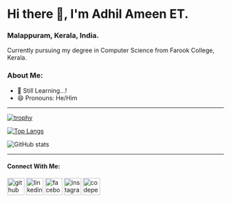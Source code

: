 # Hi there 👋, I'm Adhil Ameen ET.
### Malappuram, Kerala, India.
Currently pursuing my degree in Computer Science from Farook College, Kerala.

### About Me:

- 🌱 Still Learning...!  
- 😄 Pronouns: He/Him

---

[![trophy](https://github-profile-trophy.vercel.app/?username=adhilameenet&theme=onedark)](https://github.com/ryo-ma/github-profile-trophy)

[![Top Langs](https://github-readme-stats.vercel.app/api/top-langs/?username=adhilameenet&layout=compact&theme=radical)](https://github.com/anuraghazra/github-readme-stats)

![GitHub stats](https://github-readme-stats.vercel.app/api?username=adhilameenet&show_icons=true&theme=radical)  

---

#### Connect With Me:
[<img src='https://cdn.jsdelivr.net/npm/simple-icons@3.0.1/icons/github.svg' alt='github' height='40'>](https://github.com/adhilameenet)  [<img src='https://cdn.jsdelivr.net/npm/simple-icons@3.0.1/icons/linkedin.svg' alt='linkedin' height='40'>](https://www.linkedin.com/in/adhil-ameen-et-157455221/)  [<img src='https://cdn.jsdelivr.net/npm/simple-icons@3.0.1/icons/facebook.svg' alt='facebook' height='40'>](https://www.facebook.com/adhilameen.et.5)  [<img src='https://cdn.jsdelivr.net/npm/simple-icons@3.0.1/icons/instagram.svg' alt='instagram' height='40'>](https://www.instagram.com/adhil_ameen_et/)  [<img src='https://cdn.jsdelivr.net/npm/simple-icons@3.0.1/icons/codepen.svg' alt='codepen' height='40'>](https://codepen.io/adhilameenet) 

